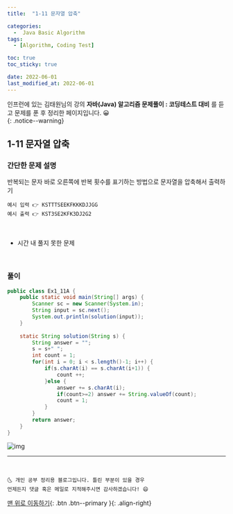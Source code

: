 ```yaml
---
title:  "1-11 문자열 압축" 

categories:
  -  Java Basic Algorithm
tags:
  - [Algorithm, Coding Test]

toc: true
toc_sticky: true

date: 2022-06-01
last_modified_at: 2022-06-01
---
```


인프런에 있는 김태원님의 강의 **자바(Java) 알고리즘 문제풀이 : 코딩테스트 대비** 를 듣고 문제를 푼 후 정리한 페이지입니다. 😀  
{: .notice--warning}

## 1-11 문자열 압축

### 간단한 문제 설명


반복되는 문자 바로 오른쪽에 반복 횟수를 표기하는 방법으로 문자열을 압축해서 출력하기
```
예시 입력 👉 KSTTTSEEKFKKKDJJGG
예시 출력 👉 KST3SE2KFK3DJ2G2
```

<br>

- 시간 내 풀지 못한 문제
  
		
     
<br>

### 풀이

```java
public class Ex1_11A {
	public static void main(String[] args) {
		Scanner sc = new Scanner(System.in);
		String input = sc.next();
		System.out.println(solution(input));
	}
	
	static String solution(String s) {
		String answer = "";
		s = s+" ";	
		int count = 1;
		for(int i = 0; i < s.length()-1; i++) {
			if(s.charAt(i) == s.charAt(i+1)) {
				count ++;
			}else {
				answer += s.charAt(i);
				if(count>=2) answer += String.valueOf(count);
				count = 1;
			}
		}
		return answer;
	}
}
```
<image alt="img" src="https://user-images.githubusercontent.com/83283010/171367698-b06018f5-847e-43d8-a1f4-8a31f5c16d49.PNG"/>

<br>

***
<br>

    🌜 개인 공부 정리용 블로그입니다. 틀린 부분이 있을 경우 
    언제든지 댓글 혹은 메일로 지적해주시면 감사하겠습니다! 😄

[맨 위로 이동하기](#){: .btn .btn--primary }{: .align-right}